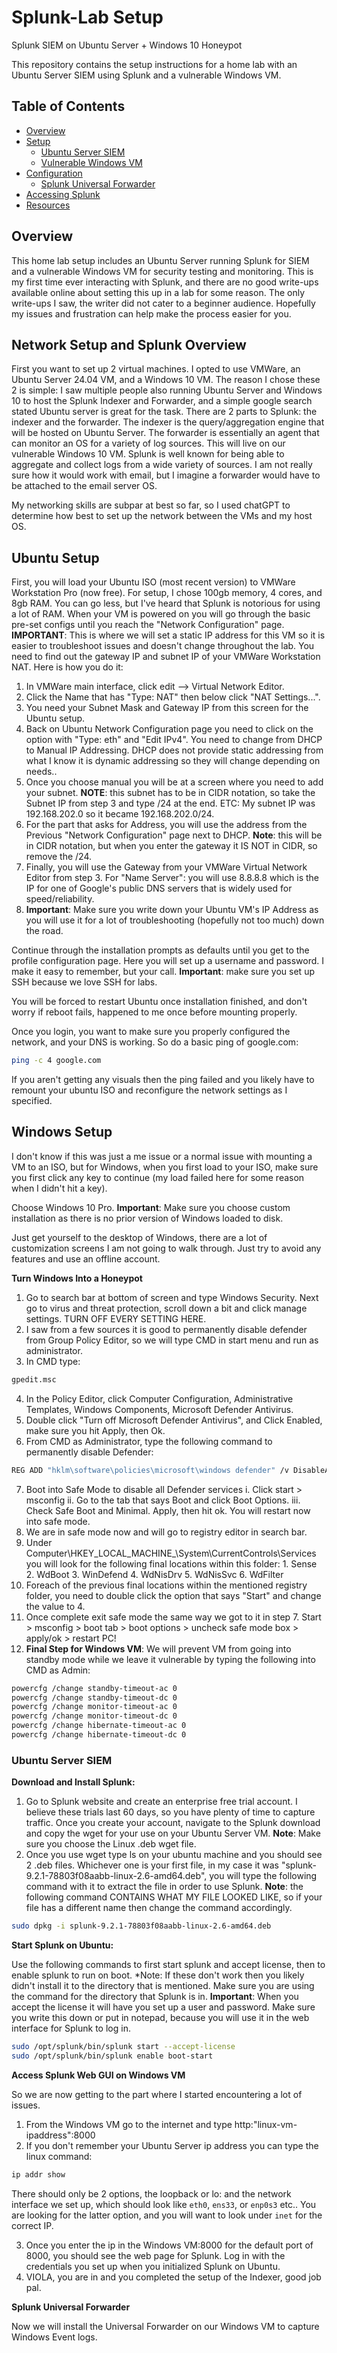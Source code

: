 # Splunk-Lab Setup
Splunk SIEM on Ubuntu Server + Windows 10 Honeypot

This repository contains the setup instructions for a home lab with an Ubuntu Server SIEM using Splunk and a vulnerable Windows VM.

## Table of Contents

- [Overview](#overview)
- [Setup](#setup)
  - [Ubuntu Server SIEM](#ubuntu-server-siem)
  - [Vulnerable Windows VM](#vulnerable-windows-vm)
- [Configuration](#configuration)
  - [Splunk Universal Forwarder](#splunk-universal-forwarder)
- [Accessing Splunk](#accessing-splunk)
- [Resources](#resources)

## Overview

This home lab setup includes an Ubuntu Server running Splunk for SIEM and a vulnerable Windows VM for security testing and monitoring. This is my first time ever interacting with Splunk, and there are no good write-ups available online about setting this up in a lab for some reason. The only write-ups I saw, the writer did not cater to a beginner audience. Hopefully my issues and frustration can help make the process easier for you.

## Network Setup and Splunk Overview

First you want to set up 2 virtual machines. I opted to use VMWare, an Ubuntu Server 24.04 VM, and a Windows 10 VM. The reason I chose these 2 is simple: I saw multiple people also running Ubuntu Server and Windows 10 to host the Splunk Indexer and Forwarder, and a simple google search stated Ubuntu server is great for the task. There are 2 parts to Splunk: the indexer and the forwarder. The indexer is the query/aggregation engine that will be hosted on Ubuntu Server. The forwarder is essentially an agent that can monitor an OS for a variety of log sources. This will live on our vulnerable Windows 10 VM. Splunk is well known for being able to aggregate and collect logs from a wide variety of sources. I am not really sure how it would work with email, but I imagine a forwarder would have to be attached to the email server OS. 

My networking skills are subpar at best so far, so I used chatGPT to determine how best to set up the network between the VMs and my host OS.

## Ubuntu Setup

First, you will load your Ubuntu ISO (most recent version) to VMWare Workstation Pro (now free). For setup, I chose 100gb memory, 4 cores, and 8gb RAM. You can go less, but I've heard that Splunk is notorious for using a lot of RAM. When your VM is powered on you will go through the basic pre-set configs until you reach the "Network Configuration" page. **IMPORTANT**: This is where we will set a static IP address for this VM so it is easier to troubleshoot issues and doesn't change throughout the lab. You need to find out the gateway IP and subnet IP of your VMWare Workstation NAT. Here is how you do it: 
1. In VMWare main interface, click edit --> Virtual Network Editor.
2. Click the Name that has "Type: NAT" then below click "NAT Settings...".
3. You need your Subnet Mask and Gateway IP from this screen for the Ubuntu setup.
4. Back on Ubuntu Network Configuration page you need to click on the option with "Type: eth" and "Edit IPv4". You need to change from DHCP to Manual IP Addressing. DHCP does not provide static addressing from what I know it is dynamic addressing so they will change depending on needs..
5. Once you choose manual you will be at a screen where you need to add your subnet. **NOTE**: this subnet has to be in CIDR notation, so take the Subnet IP from step 3 and type /24 at the end. ETC: My subnet IP was 192.168.202.0 so it became 192.168.202.0/24.
6. For the part that asks for Address, you will use the address from the Previous "Network Configuration" page next to DHCP. **Note**: this will be in CIDR notation, but when you enter the gateway it IS NOT in CIDR, so remove the /24.
7. Finally, you will use the Gateway from your VMWare Virtual Network Editor from step 3. For "Name Server": you will use 8.8.8.8 which is the IP for one of Google's public DNS servers that is widely used for speed/reliability.
8. **Important**: Make sure you write down your Ubuntu VM's IP Address as you will use it for a lot of troubleshooting (hopefully not too much) down the road.

Continue through the installation prompts as defaults until you get to the profile configuration page. Here you will set up a username and password. I make it easy to remember, but your call. **Important**: make sure you set up SSH because we love SSH for labs. 

You will be forced to restart Ubuntu once installation finished, and don't worry if reboot fails, happened to me once before mounting properly. 

Once you login, you want to make sure you properly configured the network, and your DNS is working. So do a basic ping of google.com: 

```sh
ping -c 4 google.com
```

If you aren't getting any visuals then the ping failed and you likely have to remount your ubuntu ISO and reconfigure the network settings as I specified.

## Windows Setup

I don't know if this was just a me issue or a normal issue with mounting a VM to an ISO, but for Windows, when you first load to your ISO, make sure you first click any key to continue (my load failed here for some reason when I didn't hit a key). 

Choose Windows 10 Pro. **Important**: Make sure you choose custom installation as there is no prior version of Windows loaded to disk. 

Just get yourself to the desktop of Windows, there are a lot of customization screens I am not going to walk through. Just try to avoid any features and use an offline account. 

**Turn Windows Into a Honeypot**

1. Go to search bar at bottom of screen and type Windows Security. Next go to virus and threat protection, scroll down a bit and click manage settings. TURN OFF EVERY SETTING HERE.
2. I saw from a few sources it is good to permanently disable defender from Group Policy Editor, so we will type CMD in start menu and run as administrator.
3. In CMD type:
```sh
gpedit.msc
```
4. In the Policy Editor, click Computer Configuration, Administrative Templates, Windows Components, Microsoft Defender Antivirus.
5. Double click "Turn off Microsoft Defender Antivirus", and Click Enabled, make sure you hit Apply, then Ok. 
6. From CMD as Administrator, type the following command to permanently disable Defender:
```sh
REG ADD "hklm\software\policies\microsoft\windows defender" /v DisableAntiSpyware /t REG_DWORD /d 1 /f
```
7. Boot into Safe Mode to disable all Defender services
  i. Click start > msconfig
  ii. Go to the tab that says Boot and click Boot Options.
  iii. Check Safe Boot and Minimal. Apply, then hit ok. You will restart now into safe mode.
8. We are in safe mode now and will go to registry editor in search bar.
9. Under Computer\HKEY_LOCAL_MACHINE_\System\CurrentControls\Services you will look for the following final locations within this folder: 1. Sense 2. WdBoot 3. WinDefend 4. WdNisDrv 5.  WdNisSvc 6. WdFilter
10. Foreach of the previous final locations within the mentioned registry folder, you need to double click the option that says "Start" and change the value to 4.
11. Once complete exit safe mode the same way we got to it in step 7. Start > msconfig > boot tab > boot options > uncheck safe mode box > apply/ok > restart PC!
12. **Final Step for Windows VM**: We will prevent VM from going into standby mode while we leave it vulnerable by typing the following into CMD as Admin:
```sh
powercfg /change standby-timeout-ac 0
powercfg /change standby-timeout-dc 0
powercfg /change monitor-timeout-ac 0
powercfg /change monitor-timeout-dc 0
powercfg /change hibernate-timeout-ac 0
powercfg /change hibernate-timeout-dc 0
```
### Ubuntu Server SIEM

**Download and Install Splunk:**

1. Go to Splunk website and create an enterprise free trial account. I believe these trials last 60 days, so you have plenty of time to capture traffic. Once you create your account, navigate to the Splunk download and copy the wget for your use on your Ubuntu Server VM. **Note**: Make sure you choose the Linux .deb wget file. 
2. Once you use wget type ls on your ubuntu machine and you should see 2 .deb files. Whichever one is your first file, in my case it was "splunk-9.2.1-78803f08aabb-linux-2.6-amd64.deb", you will type the following command with it to extract the file in order to use Splunk. **Note**: the following command CONTAINS WHAT MY FILE LOOKED LIKE, so if your file has a different name then change the command accordingly.
```sh
sudo dpkg -i splunk-9.2.1-78803f08aabb-linux-2.6-amd64.deb
```
**Start Splunk on Ubuntu:**

Use the following commands to first start splunk and accept license, then to enable splunk to run on boot. *Note: If these don't work then you likely didn't install it to the directory that is mentioned. Make sure you are using the command for the directory that Splunk is in. **Important**: When you accept the license it will have you set up a user and password. Make sure you write this down or put in notepad, because you will use it in the web interface for Splunk to log in.

```sh
sudo /opt/splunk/bin/splunk start --accept-license
sudo /opt/splunk/bin/splunk enable boot-start
```

**Access Splunk Web GUI on Windows VM**

So we are now getting to the part where I started encountering a lot of issues.

1. From the Windows VM go to the internet and type http:"linux-vm-ipaddress":8000 
2. If you don't remember your Ubuntu Server ip address you can type the linux command:
```sh
ip addr show
```
There should only be 2 options, the loopback or lo: and the network interface we set up, which should look like `eth0`, `ens33`, or `enp0s3` etc..
You are looking for the latter option, and you will want to look under `inet` for the correct IP.

3. Once you enter the ip in the Windows VM:8000 for the default port of 8000, you should see the web page for Splunk. Log in with the credentials you set up when you initialized Splunk on Ubuntu.
4. VIOLA, you are in and you completed the setup of the Indexer, good job pal.

**Splunk Universal Forwarder**

Now we will install the Universal Forwarder on our Windows VM to capture Windows Event logs. 

